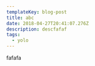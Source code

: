 ```yaml
---
templateKey: blog-post
title: abc
date: 2018-04-27T20:41:07.276Z
description: descfafaf
tags:
  - yolo
---
```

fafafa
